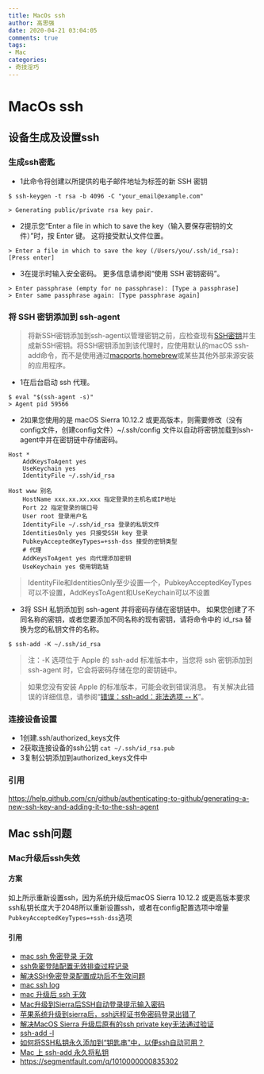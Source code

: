 ```yaml
---
title: MacOs ssh
author: 高思强
date: 2020-04-21 03:04:05
comments: true
tags:
- Mac
categories:
- 奇技淫巧
---
```


# MacOs ssh

## 设备生成及设置ssh

### 生成ssh密匙
- 1此命令将创建以所提供的电子邮件地址为标签的新 SSH 密钥

```
$ ssh-keygen -t rsa -b 4096 -C "your_email@example.com"

> Generating public/private rsa key pair.
```
- 2提示您“Enter a file in which to save the key（输入要保存密钥的文件）”时，按 Enter 键。 这将接受默认文件位置。

```
> Enter a file in which to save the key (/Users/you/.ssh/id_rsa): [Press enter]
```
- 3在提示时输入安全密码。 更多信息请参阅“使用 SSH 密钥密码”。

```
> Enter passphrase (empty for no passphrase): [Type a passphrase]
> Enter same passphrase again: [Type passphrase again]
```

### 将 SSH 密钥添加到 ssh-agent
> 将新SSH密钥添加到ssh-agent以管理密钥之前，应检查现有[SSH密钥](https://help.github.com/cn/github/authenticating-to-github/checking-for-existing-ssh-keys)并生成新SSH密钥。将SSH密钥添加到该代理时，应使用默认的macOS ssh-add命令，而不是使用通过[macports](https://www.macports.org/),[homebrew](http://brew.sh/)或某些其他外部来源安装的应用程序。

- 1在后台启动 ssh 代理。

```
$ eval "$(ssh-agent -s)"
> Agent pid 59566
```

- 2如果您使用的是 macOS Sierra 10.12.2 或更高版本，则需要修改（没有config文件，创建config文件）~/.ssh/config 文件以自动将密钥加载到ssh-agent中并在密钥链中存储密码。

```
Host *
	AddKeysToAgent yes
	UseKeychain yes
	IdentityFile ~/.ssh/id_rsa
```

```
Host www 别名
	HostName xxx.xx.xx.xxx 指定登录的主机名或IP地址
	Port 22 指定登录的端口号
	User root 登录用户名
	IdentityFile ~/.ssh/id_rsa 登录的私钥文件
	IdentitiesOnly yes 只接受SSH key 登录
	PubkeyAcceptedKeyTypes=+ssh-dss 接受的密钥类型
	# 代理
	AddKeysToAgent yes 向代理添加密钥
	UseKeychain yes 使用钥匙链
```
> IdentityFile和IdentitiesOnly至少设置一个，PubkeyAcceptedKeyTypes可以不设置，AddKeysToAgent和UseKeychain可以不设置

- 3将 SSH 私钥添加到 ssh-agent 并将密码存储在密钥链中。 如果您创建了不同名称的密钥，或者您要添加不同名称的现有密钥，请将命令中的 id_rsa 替换为您的私钥文件的名称。

```
$ ssh-add -K ~/.ssh/id_rsa
```
> 注：-K 选项位于 Apple 的 ssh-add 标准版本中，当您将 ssh 密钥添加到 ssh-agent 时，它会将密码存储在您的密钥链中。

> 如果您没有安装 Apple 的标准版本，可能会收到错误消息。 有关解决此错误的详细信息，请参阅“[错误：ssh-add：非法选项 -- K](https://help.github.com/cn/articles/error-ssh-add-illegal-option-k)”。

### 连接设备设置

- 1创建.ssh/authorized_keys文件
- 2获取连接设备的ssh公钥
`cat ~/.ssh/id_rsa.pub`	
- 3复制公钥添加到authorized_keys文件中


### 引用
https://help.github.com/cn/github/authenticating-to-github/generating-a-new-ssh-key-and-adding-it-to-the-ssh-agent

## Mac ssh问题
### Mac升级后ssh失效
#### 方案
如上所示重新设置ssh，因为系统升级后macOS Sierra 10.12.2 或更高版本要求ssh私钥长度大于2048所以重新设置ssh，或者在config配置选项中增量`PubkeyAcceptedKeyTypes=+ssh-dss`选项
#### 引用
- [mac ssh 免密登录 无效](https://www.google.com/search?newwindow=1&sxsrf=ALeKk01BDPp8N3PHLbm16Ihuuzqj2s6MbQ%3A1584479731124&source=hp&ei=8z1xXtakBazFmAWZj7rwAg&q=mac+ssh+%E5%85%8D%E5%AF%86%E7%99%BB%E5%BD%95+%E6%97%A0%E6%95%88&oq=mac+ssh+%E5%85%8D%E5%AF%86%E7%99%BB%E5%BD%95+%E6%97%A0%E6%95%88&gs_l=psy-ab.3...41.15622..15757...9.0..0.181.2644.1j21......0....1..gws-wiz.......35i39j0j0i12j0i67j0i30j0i333.OlVnNi7k75g&ved=0ahUKEwiW6pn8tqLoAhWsIqYKHZmHDi4Q4dUDCAY&uact=5)
- [ssh免密登陆配置无效排查过程记录](https://www.jianshu.com/p/274e6320daf2)
- [解决SSH免密登录配置成功后不生效问题](https://blog.csdn.net/lisongjia123/article/details/78513244)
- [mac ssh log](https://superuser.com/questions/838352/log-file-for-ssh-attempts)
- [mac 升级后 ssh 无效](https://www.google.com/search?q=mac+%E5%8D%87%E7%BA%A7%E5%90%8E+ssh+%E6%97%A0%E6%95%88&oq=mac+%E5%8D%87%E7%BA%A7%E5%90%8E+ssh+%E6%97%A0%E6%95%88&aqs=chrome..69i57.8264j0j7&sourceid=chrome&ie=UTF-8)
- [Mac升级到Sierra后SSH自动登录提示输入密码](http://linyehui.me/2016/10/09/unable-to-ssh-without-password-after-updating-sierra/)
- [苹果系统升级到sierra后，ssh远程证书免密码登录出错了](https://www.oschina.net/question/1262012_2199479)
- [解决MacOS Sierra 升级后原有的ssh private key无法通过验证](https://javasgl.github.io/MacOS-Sierra-ssh-config/)
- [ssh-add -l](https://www.google.com/search?q=ssh-add+-l&oq=ssh-add+-l&aqs=chrome..69i57.342j0j7&sourceid=chrome&ie=UTF-8)
- [如何将SSH私钥永久添加到“钥匙串”中，以便ssh自动可用？](https://qastack.cn/apple/48502/how-can-i-permanently-add-my-ssh-private-key-to-keychain-so-it-is-automatically-available-to-ssh)
- [Mac 上 ssh-add 永久将私钥](https://bin.zmide.com/?p=165)
- https://segmentfault.com/q/1010000000835302